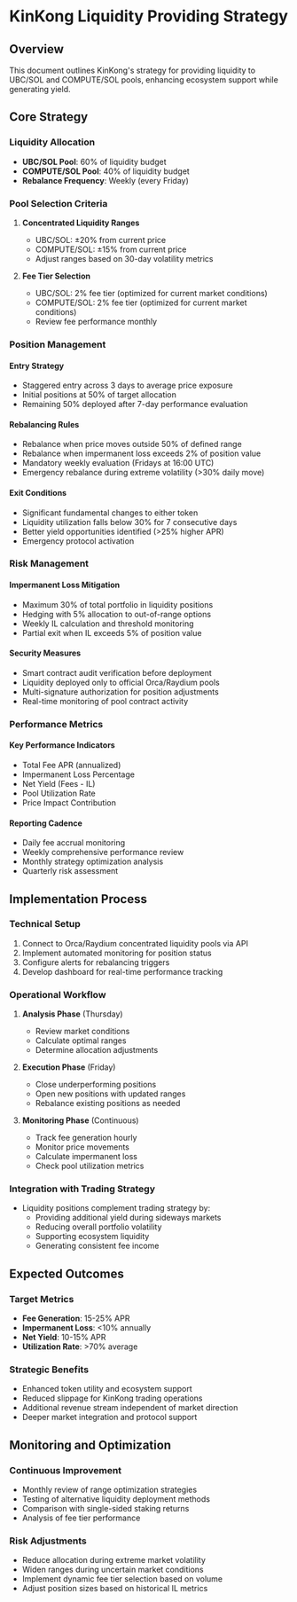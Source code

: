# KinKong Liquidity Providing Strategy

## Overview
This document outlines KinKong's strategy for providing liquidity to UBC/SOL and COMPUTE/SOL pools, enhancing ecosystem support while generating yield.

## Core Strategy

### Liquidity Allocation
- **UBC/SOL Pool**: 60% of liquidity budget
- **COMPUTE/SOL Pool**: 40% of liquidity budget
- **Rebalance Frequency**: Weekly (every Friday)

### Pool Selection Criteria
1. **Concentrated Liquidity Ranges**
   - UBC/SOL: ±20% from current price
   - COMPUTE/SOL: ±15% from current price
   - Adjust ranges based on 30-day volatility metrics

2. **Fee Tier Selection**
   - UBC/SOL: 2% fee tier (optimized for current market conditions)
   - COMPUTE/SOL: 2% fee tier (optimized for current market conditions)
   - Review fee performance monthly

### Position Management

#### Entry Strategy
- Staggered entry across 3 days to average price exposure
- Initial positions at 50% of target allocation
- Remaining 50% deployed after 7-day performance evaluation

#### Rebalancing Rules
- Rebalance when price moves outside 50% of defined range
- Rebalance when impermanent loss exceeds 2% of position value
- Mandatory weekly evaluation (Fridays at 16:00 UTC)
- Emergency rebalance during extreme volatility (>30% daily move)

#### Exit Conditions
- Significant fundamental changes to either token
- Liquidity utilization falls below 30% for 7 consecutive days
- Better yield opportunities identified (>25% higher APR)
- Emergency protocol activation

### Risk Management

#### Impermanent Loss Mitigation
- Maximum 30% of total portfolio in liquidity positions
- Hedging with 5% allocation to out-of-range options
- Weekly IL calculation and threshold monitoring
- Partial exit when IL exceeds 5% of position value

#### Security Measures
- Smart contract audit verification before deployment
- Liquidity deployed only to official Orca/Raydium pools
- Multi-signature authorization for position adjustments
- Real-time monitoring of pool contract activity

### Performance Metrics

#### Key Performance Indicators
- Total Fee APR (annualized)
- Impermanent Loss Percentage
- Net Yield (Fees - IL)
- Pool Utilization Rate
- Price Impact Contribution

#### Reporting Cadence
- Daily fee accrual monitoring
- Weekly comprehensive performance review
- Monthly strategy optimization analysis
- Quarterly risk assessment

## Implementation Process

### Technical Setup
1. Connect to Orca/Raydium concentrated liquidity pools via API
2. Implement automated monitoring for position status
3. Configure alerts for rebalancing triggers
4. Develop dashboard for real-time performance tracking

### Operational Workflow
1. **Analysis Phase** (Thursday)
   - Review market conditions
   - Calculate optimal ranges
   - Determine allocation adjustments

2. **Execution Phase** (Friday)
   - Close underperforming positions
   - Open new positions with updated ranges
   - Rebalance existing positions as needed

3. **Monitoring Phase** (Continuous)
   - Track fee generation hourly
   - Monitor price movements
   - Calculate impermanent loss
   - Check pool utilization metrics

### Integration with Trading Strategy
- Liquidity positions complement trading strategy by:
  * Providing additional yield during sideways markets
  * Reducing overall portfolio volatility
  * Supporting ecosystem liquidity
  * Generating consistent fee income

## Expected Outcomes

### Target Metrics
- **Fee Generation**: 15-25% APR
- **Impermanent Loss**: <10% annually
- **Net Yield**: 10-15% APR
- **Utilization Rate**: >70% average

### Strategic Benefits
- Enhanced token utility and ecosystem support
- Reduced slippage for KinKong trading operations
- Additional revenue stream independent of market direction
- Deeper market integration and protocol support

## Monitoring and Optimization

### Continuous Improvement
- Monthly review of range optimization strategies
- Testing of alternative liquidity deployment methods
- Comparison with single-sided staking returns
- Analysis of fee tier performance

### Risk Adjustments
- Reduce allocation during extreme market volatility
- Widen ranges during uncertain market conditions
- Implement dynamic fee tier selection based on volume
- Adjust position sizes based on historical IL metrics
